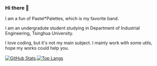 ### Hi there 👋
I am a fun of Pastel*Palettes, which is my favorite band.

I am an undergradute student studying in Department of Industrial Engineering, Tsinghua University.

I love coding, but it's not my main subject. I mainly work with some utils, hope my works could help you.

<a href="https://github.com/EveElseIf">
  <img align="center" alt="GitHub Stats" src="https://github-readme-stats.vercel.app/api?username=EveElseIf&show_icons=true&include_all_commits=true&hide_title=true" />
</a>
<a href="https://github.com/EveElseIf">
  <img align="center" alt="Top Langs" src="https://github-readme-stats.vercel.app/api/top-langs/?username=EveElseIf&layout=compact" />
</a>

<!--
**EveElseIf/EveElseIf** is a ✨ _special_ ✨ repository because its `README.md` (this file) appears on your GitHub profile.

Here are some ideas to get you started:

- 🔭 I’m currently working on ...
- 🌱 I’m currently learning ...
- 👯 I’m looking to collaborate on ...
- 🤔 I’m looking for help with ...
- 💬 Ask me about ...
- 📫 How to reach me: ...
- 😄 Pronouns: ...
- ⚡ Fun fact: ...
-->
